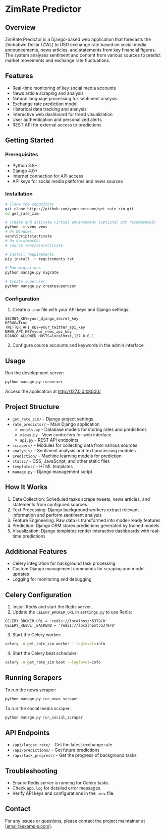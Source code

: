 # ZimRate Predictor

## Overview
ZimRate Predictor is a Django-based web application that forecasts the Zimbabwe Dollar (ZWL) to USD exchange rate based on social media announcements, news articles, and statements from key financial figures. The system analyzes sentiment and content from various sources to predict market movements and exchange rate fluctuations.

## Features
- Real-time monitoring of key social media accounts
- News article scraping and analysis
- Natural language processing for sentiment analysis
- Exchange rate prediction model
- Historical data tracking and analysis
- Interactive web dashboard for trend visualization
- User authentication and personalized alerts
- REST API for external access to predictions

## Getting Started

### Prerequisites
- Python 3.8+
- Django 4.0+
- Internet connection for API access
- API keys for social media platforms and news sources

### Installation
```bash
# Clone the repository
git clone https://github.com/yourusername/get_rate_zim.git
cd get_rate_zim

# Create and activate virtual environment (optional but recommended)
python -m venv venv
# On Windows:
venv\Scripts\activate
# On Unix/macOS:
# source venv/bin/activate

# Install requirements
pip install -r requirements.txt

# Run migrations
python manage.py migrate

# Create superuser
python manage.py createsuperuser
```

### Configuration
1. Create a `.env` file with your API keys and Django settings:
```
SECRET_KEY=your_django_secret_key
DEBUG=True
TWITTER_API_KEY=your_twitter_api_key
NEWS_API_KEY=your_news_api_key
DJANGO_ALLOWED_HOSTS=localhost,127.0.0.1
```

2. Configure source accounts and keywords in the admin interface

## Usage
Run the development server:
```bash
python manage.py runserver
```

Access the application at http://127.0.0.1:8000/

## Project Structure
- `get_rate_zim/` - Django project settings
- `rate_predictor/` - Main Django application
  - `models.py` - Database models for storing rates and predictions
  - `views.py` - View controllers for web interface
  - `api.py` - REST API endpoints
- `scrapers/` - Modules for collecting data from various sources
- `analysis/` - Sentiment analysis and text processing modules
- `prediction/` - Machine learning models for prediction
- `static/` - CSS, JavaScript, and other static files
- `templates/` - HTML templates
- `manage.py` - Django management script

## How It Works
1. Data Collection: Scheduled tasks scrape tweets, news articles, and statements from configured sources
2. Text Processing: Django background workers extract relevant information and perform sentiment analysis
3. Feature Engineering: Raw data is transformed into model-ready features
4. Prediction: Django ORM stores predictions generated by trained models
5. Visualization: Django templates render interactive dashboards with real-time predictions

## Additional Features
- Celery integration for background task processing
- Custom Django management commands for scraping and model updates
- Logging for monitoring and debugging

## Celery Configuration
1. Install Redis and start the Redis server.
2. Update the `CELERY_BROKER_URL` in `settings.py` to use Redis:
```
CELERY_BROKER_URL = 'redis://localhost:6379/0'
CELERY_RESULT_BACKEND = 'redis://localhost:6379/0'
```
3. Start the Celery worker:
```bash
celery -A get_rate_zim worker --loglevel=info
```
4. Start the Celery beat scheduler:
```bash
celery -A get_rate_zim beat --loglevel=info
```

## Running Scrapers
To run the news scraper:
```bash
python manage.py run_news_scraper
```
To run the social media scraper:
```bash
python manage.py run_social_scraper
```

## API Endpoints
- `/api/latest_rate/` - Get the latest exchange rate
- `/api/predictions/` - Get future predictions
- `/api/task_progress/` - Get the progress of background tasks

## Troubleshooting
- Ensure Redis server is running for Celery tasks.
- Check `app.log` for detailed error messages.
- Verify API keys and configurations in the `.env` file.

## Contact
For any issues or questions, please contact the project maintainer at [email@example.com].